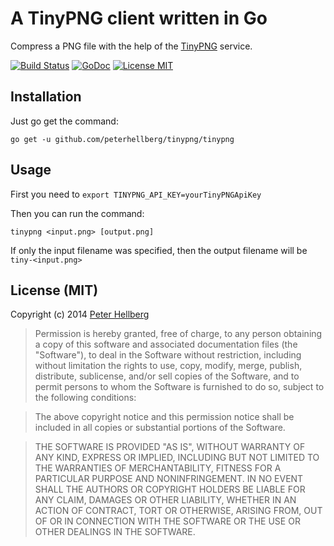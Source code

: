 # A TinyPNG client written in Go

Compress a PNG file with the help of the [TinyPNG](https://tinypng.com/) service.

[![Build Status](https://travis-ci.org/peterhellberg/tinypng.png?branch=master)](https://travis-ci.org/peterhellberg/tinypng)
[![GoDoc](https://img.shields.io/badge/godoc-reference-blue.svg?style=flat)](https://godoc.org/github.com/peterhellberg/tinypng)
[![License MIT](https://img.shields.io/badge/license-MIT-lightgrey.svg?style=flat)](https://github.com/peterhellberg/tinypng#license-mit)

## Installation

Just go get the command:

    go get -u github.com/peterhellberg/tinypng/tinypng

## Usage

First you need to `export TINYPNG_API_KEY=yourTinyPNGApiKey`

Then you can run the command:

    tinypng <input.png> [output.png]

If only the input filename was specified, then the
output filename will be `tiny-<input.png>`

## License (MIT)

Copyright (c) 2014 [Peter Hellberg](http://c7.se/)

> Permission is hereby granted, free of charge, to any person obtaining
> a copy of this software and associated documentation files (the
> "Software"), to deal in the Software without restriction, including
> without limitation the rights to use, copy, modify, merge, publish,
> distribute, sublicense, and/or sell copies of the Software, and to
> permit persons to whom the Software is furnished to do so, subject to
> the following conditions:

> The above copyright notice and this permission notice shall be
> included in all copies or substantial portions of the Software.

> THE SOFTWARE IS PROVIDED "AS IS", WITHOUT WARRANTY OF ANY KIND,
> EXPRESS OR IMPLIED, INCLUDING BUT NOT LIMITED TO THE WARRANTIES OF
> MERCHANTABILITY, FITNESS FOR A PARTICULAR PURPOSE AND
> NONINFRINGEMENT. IN NO EVENT SHALL THE AUTHORS OR COPYRIGHT HOLDERS BE
> LIABLE FOR ANY CLAIM, DAMAGES OR OTHER LIABILITY, WHETHER IN AN ACTION
> OF CONTRACT, TORT OR OTHERWISE, ARISING FROM, OUT OF OR IN CONNECTION
> WITH THE SOFTWARE OR THE USE OR OTHER DEALINGS IN THE SOFTWARE.
